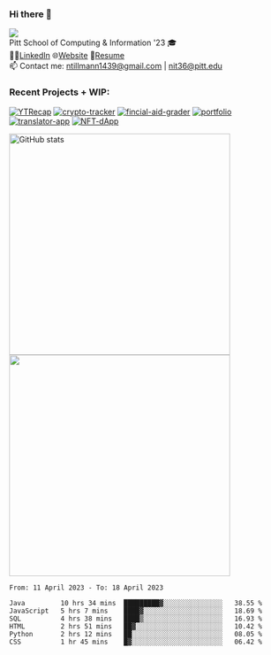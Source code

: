 ### Hi there 👋
![](https://komarev.com/ghpvc/?username=nicktill&style=for-the-badge)<br>
Pitt School of Computing & Information '23 🎓<br/>
🧑‍💼[LinkedIn](https://www.linkedin.com/in/nicholas-tillmann-4647b7187/) 🌐[Website](https://nicktill.github.io) 📄[Resume](https://nicktill.github.io/resume.pdf)<br/>
📫 Contact me: ntillmann1439@gmail.com | nit36@pitt.edu <br>


### Recent Projects + WIP:

[![YTRecap](https://github-readme-stats-sigma-five.vercel.app/api/pin/?username=nicktill&repo=ytrecap&theme=dark)](https://github.com/nicktill/ytrecap)
[![crypto-tracker](https://github-readme-stats-sigma-five.vercel.app/api/pin/?username=nicktill&repo=crypto-tracker&theme=dark)](https://github.com/nicktill/crypto-tracker)
[![fincial-aid-grader](https://github-readme-stats-sigma-five.vercel.app/api/pin/?username=nicktill&repo=cs1530-finance-group&theme=dark)](https://github.com/nicktill/cs1530-finance-group)
[![portfolio](https://github-readme-stats-sigma-five.vercel.app/api/pin/?username=nicktill&repo=nicktill.github.io&theme=dark)](https://github.com/nicktill/nicktill.github.io)
[![translator-app](https://github-readme-stats-sigma-five.vercel.app/api/pin/?username=nicktill&repo=translator-app&theme=dark)](https://github.com/nicktill/translator-app)
[![NFT-dApp](https://github-readme-stats-sigma-five.vercel.app/api/pin/?username=nicktill&repo=NFT-dApp&theme=dark)](https://github.com/nicktill/NFT-dApp)


<p class="center">
<img src="https://github-readme-stats-sigma-five.vercel.app/api?username=nicktill&show_icons=true&theme=dark" alt="GitHub stats" width=400 />
<img src="https://github-readme-streak-stats.herokuapp.com/?user=nicktill&show_icons=true&theme=dark" width=400  />
</p>

<!--START_SECTION:waka-->

```text
From: 11 April 2023 - To: 18 April 2023

Java         10 hrs 34 mins  █████████▓░░░░░░░░░░░░░░░   38.55 %
JavaScript   5 hrs 7 mins    ████▓░░░░░░░░░░░░░░░░░░░░   18.69 %
SQL          4 hrs 38 mins   ████▒░░░░░░░░░░░░░░░░░░░░   16.93 %
HTML         2 hrs 51 mins   ██▓░░░░░░░░░░░░░░░░░░░░░░   10.42 %
Python       2 hrs 12 mins   ██░░░░░░░░░░░░░░░░░░░░░░░   08.05 %
CSS          1 hr 45 mins    █▓░░░░░░░░░░░░░░░░░░░░░░░   06.42 %
```

<!--END_SECTION:waka-->
<p align="center">
	
